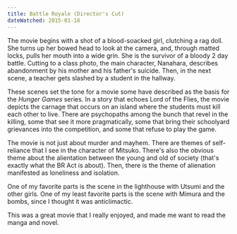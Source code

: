 ```yaml
---
title: Battle Royale (Director's Cut)
dateWatched: 2015-01-18
---
```


The movie begins with a shot of a blood-soacked girl, clutching a rag doll. She turns up her bowed 
head to look at the camera, and, through matted locks, pulls her mouth into a wide grin. She is the
survivor of a bloody 2 day battle. Cutting to a class photo, the main character, Nanahara, describes 
abandonment by his mother and his father's suicide. Then, in the next scene, a teacher gets slashed 
by a student in the hallway.

These scenes set the tone for a movie some have described as the basis for the _Hunger Games_ series.
In a story that echoes Lord of the Flies, the movie depicts the carnage that occurs on an island
where the students must kill each other to live. There are psychopaths among the bunch that revel in
the killing, some that see it more pragmatically, some that bring their schoolyard grievances into
the competition, and some that refuse to play the game.

The movie is not just about murder and mayhem. There are themes of self-reliance that I see in the
character of Mitsuko. There's also the obvious theme about the alientation between the young and old
of society (that's exactly what the BR Act is about). Then, there is the theme of alienation manifested
as loneliness and isolation.

One of my favorite parts is the scene in the lighthouse with Utsumi and the other girls. One of my
least favorite parts is the scene with Mimura and the bombs, since I thought it was anticlimactic.

This was a great movie that I really enjoyed, and made me want to read the manga and novel.
